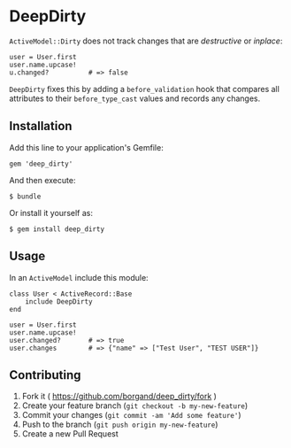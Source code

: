 # DeepDirty

`ActiveModel::Dirty` does not track changes that are _destructive_ or _inplace_:

    user = User.first
    user.name.upcase!
    u.changed?          # => false

`DeepDirty` fixes this by adding a `before_validation` hook that compares all attributes to their `before_type_cast` values and records any changes.

## Installation

Add this line to your application's Gemfile:

    gem 'deep_dirty'

And then execute:

    $ bundle

Or install it yourself as:

    $ gem install deep_dirty

## Usage

In an `ActiveModel` include this module:

    class User < ActiveRecord::Base
        include DeepDirty
    end

    user = User.first
    user.name.upcase!
    user.changed?       # => true
    user.changes        # => {"name" => ["Test User", "TEST USER"]}



## Contributing

1. Fork it ( https://github.com/borgand/deep_dirty/fork )
2. Create your feature branch (`git checkout -b my-new-feature`)
3. Commit your changes (`git commit -am 'Add some feature'`)
4. Push to the branch (`git push origin my-new-feature`)
5. Create a new Pull Request
